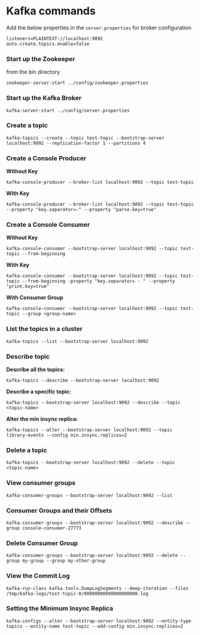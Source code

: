 # Kafka commands

Add the below properties in the `server.properties` for broker configuration

```
listeners=PLAINTEXT://localhost:9092
auto.create.topics.enable=false
```

### Start up the Zookeeper

from the bin directory

```shell
zookeeper-server-start ../config/zookeeper.properties
```

### Start up the Kafka Broker

```shell
kafka-server-start ../config/server.properties
```

### Create a topic

```shell
kafka-topics --create --topic test-topic --bootstrap-server localhost:9092 --replication-factor 1 --partitions 4
```

### Create a Console Producer

**Without Key**

```shell
kafka-console-producer --broker-list localhost:9092 --topic test-topic
```

**With Key**

```shell
kafka-console-producer --broker-list localhost:9092 --topic test-topic --property "key.separator=-" --property "parse.key=true"
```

### Create a Console Consumer

**Without Key**

```shell
kafka-console-consumer --bootstrap-server localhost:9092 --topic test-topic --from-beginning
```

**With Key**

```shell
kafka-console-consumer --bootstrap-server localhost:9092 --topic test-topic --from-beginning -property "key.separator= - " --property "print.key=true"
```

**With Consumer Group**

```shell
kafka-console-consumer --bootstrap-server localhost:9092 --topic test-topic --group <group-name>
```

### List the topics in a cluster

```shell
kafka-topics --list --bootstrap-server localhost:9092
```

### Describe topic

**Describe all the topics:**

```shell
kafka-topics --describe --bootstrap-server localhost:9092
```

**Describe a specific topic:**

```shell
kafka-topics --bootstrap-server localhost:9092 --describe --topic <topic-name>
```

**Alter the min insync replica:**

```shell
kafka-topics --alter --bootstrap-server localhost:9092 --topic library-events --config min.insync.replicas=2
```

### Delete a topic

```shell
kafka-topics --bootstrap-server localhost:9092 --delete --topic <topic-name>
```

### View consumer groups

```shell
kafka-consumer-groups --bootstrap-server localhost:9092 --list
```

### Consumer Groups and their Offsets

```shell
kafka-consumer-groups --bootstrap-server localhost:9092 --describe --group console-consumer-27773
```

### Delete Consumer Group

```shell
kafka-consumer-groups --bootstrap-server localhost:9092 --delete --group my-group --group my-other-group
```

### View the Commit Log

```shell
kafka-run-class kafka.tools.DumpLogSegments --deep-iteration --files /tmp/kafka-logs/test-topic-0/00000000000000000000.log
```

### Setting the Minimum Insync Replica

```shell
kafka-configs --alter --bootstrap-server localhost:9092 --entity-type topics --entity-name test-topic --add-config min.insync.replicas=2
```
